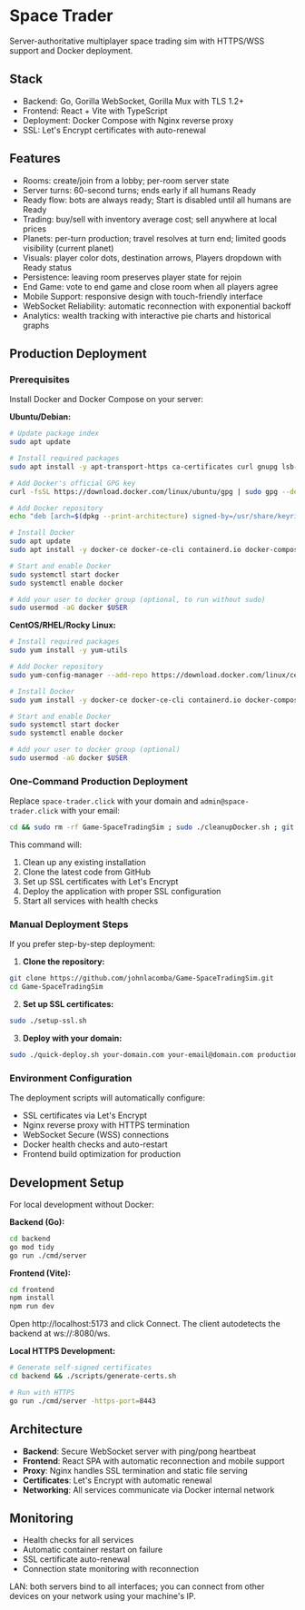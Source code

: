 # Space Trader

Server-authoritative multiplayer space trading sim with HTTPS/WSS support and Docker deployment.

## Stack
- Backend: Go, Gorilla WebSocket, Gorilla Mux with TLS 1.2+
- Frontend: React + Vite with TypeScript
- Deployment: Docker Compose with Nginx reverse proxy
- SSL: Let's Encrypt certificates with auto-renewal

## Features
- Rooms: create/join from a lobby; per-room server state
- Server turns: 60-second turns; ends early if all humans Ready
- Ready flow: bots are always ready; Start is disabled until all humans are Ready
- Trading: buy/sell with inventory average cost; sell anywhere at local prices
- Planets: per-turn production; travel resolves at turn end; limited goods visibility (current planet)
- Visuals: player color dots, destination arrows, Players dropdown with Ready status
- Persistence: leaving room preserves player state for rejoin
- End Game: vote to end game and close room when all players agree
- Mobile Support: responsive design with touch-friendly interface
- WebSocket Reliability: automatic reconnection with exponential backoff
- Analytics: wealth tracking with interactive pie charts and historical graphs

## Production Deployment

### Prerequisites
Install Docker and Docker Compose on your server:

**Ubuntu/Debian:**
```bash
# Update package index
sudo apt update

# Install required packages
sudo apt install -y apt-transport-https ca-certificates curl gnupg lsb-release

# Add Docker's official GPG key
curl -fsSL https://download.docker.com/linux/ubuntu/gpg | sudo gpg --dearmor -o /usr/share/keyrings/docker-archive-keyring.gpg

# Add Docker repository
echo "deb [arch=$(dpkg --print-architecture) signed-by=/usr/share/keyrings/docker-archive-keyring.gpg] https://download.docker.com/linux/ubuntu $(lsb_release -cs) stable" | sudo tee /etc/apt/sources.list.d/docker.list > /dev/null

# Install Docker
sudo apt update
sudo apt install -y docker-ce docker-ce-cli containerd.io docker-compose-plugin

# Start and enable Docker
sudo systemctl start docker
sudo systemctl enable docker

# Add your user to docker group (optional, to run without sudo)
sudo usermod -aG docker $USER
```

**CentOS/RHEL/Rocky Linux:**
```bash
# Install required packages
sudo yum install -y yum-utils

# Add Docker repository
sudo yum-config-manager --add-repo https://download.docker.com/linux/centos/docker-ce.repo

# Install Docker
sudo yum install -y docker-ce docker-ce-cli containerd.io docker-compose-plugin

# Start and enable Docker
sudo systemctl start docker
sudo systemctl enable docker

# Add your user to docker group (optional)
sudo usermod -aG docker $USER
```

### One-Command Production Deployment
Replace `space-trader.click` with your domain and `admin@space-trader.click` with your email:

```bash
cd && sudo rm -rf Game-SpaceTradingSim ; sudo ./cleanupDocker.sh ; git clone https://github.com/johnlacomba/Game-SpaceTradingSim.git && cd Game-SpaceTradingSim/ && cp cleanupDocker.sh ~/cleanupDocker.sh && sudo ./setup-ssl.sh && sudo ./quick-deploy.sh space-trader.click admin@space-trader.click production
```

This command will:
1. Clean up any existing installation
2. Clone the latest code from GitHub
3. Set up SSL certificates with Let's Encrypt
4. Deploy the application with proper SSL configuration
5. Start all services with health checks

### Manual Deployment Steps
If you prefer step-by-step deployment:

1. **Clone the repository:**
```bash
git clone https://github.com/johnlacomba/Game-SpaceTradingSim.git
cd Game-SpaceTradingSim
```

2. **Set up SSL certificates:**
```bash
sudo ./setup-ssl.sh
```

3. **Deploy with your domain:**
```bash
sudo ./quick-deploy.sh your-domain.com your-email@domain.com production
```

### Environment Configuration
The deployment scripts will automatically configure:
- SSL certificates via Let's Encrypt
- Nginx reverse proxy with HTTPS termination
- WebSocket Secure (WSS) connections
- Docker health checks and auto-restart
- Frontend build optimization for production

## Development Setup
For local development without Docker:

**Backend (Go):**
```bash
cd backend
go mod tidy
go run ./cmd/server
```

**Frontend (Vite):**
```bash
cd frontend
npm install
npm run dev
```

Open http://localhost:5173 and click Connect. The client autodetects the backend at ws://<page-host>:8080/ws.

**Local HTTPS Development:**
```bash
# Generate self-signed certificates
cd backend && ./scripts/generate-certs.sh

# Run with HTTPS
go run ./cmd/server -https-port=8443
```

## Architecture
- **Backend**: Secure WebSocket server with ping/pong heartbeat
- **Frontend**: React SPA with automatic reconnection and mobile support
- **Proxy**: Nginx handles SSL termination and static file serving
- **Certificates**: Let's Encrypt with automatic renewal
- **Networking**: All services communicate via Docker internal network

## Monitoring
- Health checks for all services
- Automatic container restart on failure
- SSL certificate auto-renewal
- Connection state monitoring with reconnection

LAN: both servers bind to all interfaces; you can connect from other devices on your network using your machine's IP.
